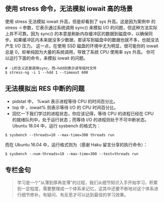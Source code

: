 ## 使用 stress 命令，无法模拟 iowait 高的场景
使用 stress 无法模拟 iowait 升高，但是却看到了 sys 升高。这是因为案例中 的 stress -i 参数，它表示通过系统调用 sync() 来模拟 I/O 的问题，但这种方法实际上并不可靠。因为 sync() 的本意是刷新内存缓冲区的数据到磁盘中，以确保同步。如果缓冲区内本来就没多少数据，那读写到磁盘中的数据也就不多，也就没法产生 I/O 压力。
这一点，在使用 SSD 磁盘的环境中尤为明显，很可能你的 iowait 总是 0，却单纯因为大量的系统调用，导致了系统 CPU 使用率 sys 升高。
你可以运行下面的命令，来模拟 iowait 的问题。
```
# -i的含义还是调用sync，而—hdd则表示读写临时文件
$ stress-ng -i 1 --hdd 1 --timeout 600
```
## 无法模拟出 RES 中断的问题
* pidstat 中， %wait 表示进程等待 CPU 的时间百分比。
* top 中 ，iowait% 则表示等待 I/O 的 CPU 时间百分比。
* 回忆一下我们学过的进程状态，你应该记得，等待 CPU 的进程已经在 CPU 的就绪队列中，处于运行状态；而等待 I/O 的进程则处于不可中断状态。
Ubuntu 18.04 中，运行 sysbench 的格式为：
```
$ sysbench --threads=10 --max-time=300 threads run
```
而在 Ubuntu 16.04 中，运行格式则为（感谢 Haku 留言分享的执行命令）：
```
$ sysbench --num-threads=10 --max-time=300 --test=threads run
```

## 专栏金句
>学习是一个“从薄到厚再变薄”的过程，我们从细节知识入手开始学习，积累到一定程度，需要整理成一个体系来记忆，这其中还要不断地对这个体系进行细节修补。有疑问、有反思才可以达到最佳的学习效果。
